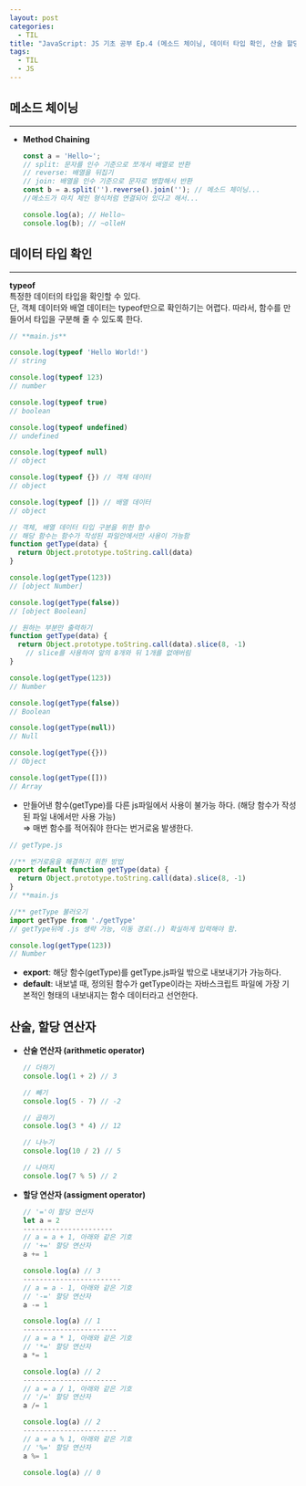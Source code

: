 ```yaml
---
layout: post
categories:
  - TIL
title: "JavaScript: JS 기초 공부 Ep.4 (메소드 체이닝, 데이터 타입 확인, 산술 할당 연산자) "
tags:
  - TIL
  - JS
---
```


## __메소드 체이닝__
---
- **Method Chaining**
  ```js
  const a = 'Hello~';
  // split: 문자를 인수 기준으로 쪼개서 배열로 반환
  // reverse: 배열을 뒤집기
  // join: 배열을 인수 기준으로 문자로 병합해서 반환
  const b = a.split('').reverse().join(''); // 메소드 체이닝...
  //메소드가 마치 체인 형식처럼 연결되어 있다고 해서...
  
  console.log(a); // Hello~
  console.log(b); // ~olleH
  ```

## __데이터 타입 확인__
---
**typeof**  
특정한 데이터의 타입을 확인할 수 있다.  
단, 객체 데이터와 배열 데이터는 typeof만으로 확인하기는 어렵다. 따라서, 함수를 만들어서 타입을 구분해 줄 수 있도록 한다.
```js
// **main.js** 

console.log(typeof 'Hello World!')
// string

console.log(typeof 123)
// number

console.log(typeof true)
// boolean

console.log(typeof undefined)
// undefined

console.log(typeof null)
// object

console.log(typeof {}) // 객체 데이터
// object

console.log(typeof []) // 배열 데이터
// object

// 객체, 배열 데이터 타입 구분을 위한 함수
// 해당 함수는 함수가 작성된 파일안에서만 사용이 가능함
function getType(data) {
  return Object.prototype.toString.call(data)
}

console.log(getType(123))
// [object Number]

console.log(getType(false))
// [object Boolean]

// 원하는 부분만 출력하기
function getType(data) {
  return Object.prototype.toString.call(data).slice(8, -1)
	// slice를 사용하여 앞의 8개와 뒤 1개를 없애버림
}

console.log(getType(123))
// Number

console.log(getType(false))
// Boolean

console.log(getType(null))
// Null

console.log(getType({}))
// Object

console.log(getType([]))
// Array
```

- 만들어낸 함수(getType)를 다른 js파일에서 사용이 불가능 하다.
(해당 함수가 작성된 파일 내에서만 사용 가능)  
⇒ 매번 함수를 적어줘야 한다는 번거로움 발생한다.

```js
// getType.js

//** 번거로움을 해결하기 위한 방법
export default function getType(data) {
  return Object.prototype.toString.call(data).slice(8, -1)
}
// **main.js

//** getType 불러오기
import getType from './getType' 
// getType뒤에 .js 생략 가능, 이동 경로(./) 확실하게 입력해야 함.

console.log(getType(123))
// Number
```
- **export**: 해당 함수(getType)를 getType.js파일 밖으로 내보내기가 가능하다.
- **default**: 내보낼 때, 정의된 함수가 getType이라는 자바스크립트 파일에 가장 기본적인 형태의 내보내지는 함수 데이터라고 선언한다.

## __산술, 할당 연산자__
- **산술 연산자 (arithmetic operator)**
  ```js
  // 더하기
  console.log(1 + 2) // 3
  
  // 빼기
  console.log(5 - 7) // -2
  
  // 곱하기
  console.log(3 * 4) // 12
  
  // 나누기
  console.log(10 / 2) // 5
  
  // 나머지
  console.log(7 % 5) // 2
  ```
- **할당 연산자 (assigment operator)**
  ```js
  // '='이 할당 연산자
  let a = 2
  ----------------------
  // a = a + 1, 아래와 같은 기호
  // '+=' 할당 연산자
  a += 1
  
  console.log(a) // 3
  ------------------------
  // a = a - 1, 아래와 같은 기호
  // '-=' 할당 연산자
  a -= 1
  
  console.log(a) // 1
  -----------------------
  // a = a * 1, 아래와 같은 기호
  // '*=' 할당 연산자
  a *= 1
  
  console.log(a) // 2
  -----------------------
  // a = a / 1, 아래와 같은 기호
  // '/=' 할당 연산자
  a /= 1
  
  console.log(a) // 2
  -----------------------
  // a = a % 1, 아래와 같은 기호
  // '%=' 할당 연산자
  a %= 1
  
  console.log(a) // 0
  ```